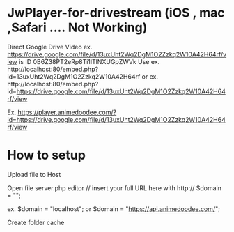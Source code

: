 # JwPlayer-for-drivestream (iOS , mac ,Safari .... Not Working)
Direct Google Drive Video
ex. https://drive.google.com/file/d/13uxUht2Wq2DgM1O2Zzkq2W10A42H64rf/view
is ID 0B6Z38PT2eRp8Ti1lTlNXUGpZWVk
Use ex. http://localhost:80/embed.php?id=13uxUht2Wq2DgM1O2Zzkq2W10A42H64rf
or ex. http://localhost:80/embed.php?id=https://drive.google.com/file/d/13uxUht2Wq2DgM1O2Zzkq2W10A42H64rf/view

Ex. https://player.animedoodee.com/?id=https://drive.google.com/file/d/13uxUht2Wq2DgM1O2Zzkq2W10A42H64rf/view


# How to setup
Upload file to Host

Open file server.php editor 
// insert your full URL here with http://
$domain = "";

ex. $domain = "localhost"; or $domain = "https://api.animedoodee.com/";

Create folder cache
